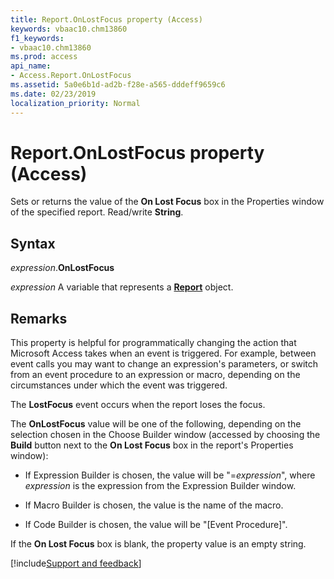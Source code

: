 ```yaml
---
title: Report.OnLostFocus property (Access)
keywords: vbaac10.chm13860
f1_keywords:
- vbaac10.chm13860
ms.prod: access
api_name:
- Access.Report.OnLostFocus
ms.assetid: 5a0e6b1d-ad2b-f28e-a565-dddeff9659c6
ms.date: 02/23/2019
localization_priority: Normal
---
```



# Report.OnLostFocus property (Access)

Sets or returns the value of the **On Lost Focus** box in the Properties window of the specified report. Read/write **String**.


## Syntax

_expression_.**OnLostFocus**

_expression_ A variable that represents a **[Report](Access.Report.md)** object.


## Remarks

This property is helpful for programmatically changing the action that Microsoft Access takes when an event is triggered. For example, between event calls you may want to change an expression's parameters, or switch from an event procedure to an expression or macro, depending on the circumstances under which the event was triggered. 

The **LostFocus** event occurs when the report loses the focus.

The **OnLostFocus** value will be one of the following, depending on the selection chosen in the Choose Builder window (accessed by choosing the **Build** button next to the **On Lost Focus** box in the report's Properties window):

- If Expression Builder is chosen, the value will be "=_expression_", where _expression_ is the expression from the Expression Builder window.
    
- If Macro Builder is chosen, the value is the name of the macro. 
    
- If Code Builder is chosen, the value will be "[Event Procedure]". 
    
If the **On Lost Focus** box is blank, the property value is an empty string.



[!include[Support and feedback](~/includes/feedback-boilerplate.md)]